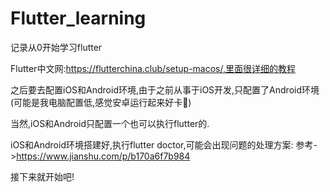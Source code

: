 # Flutter_learning
记录从0开始学习flutter

Flutter中文网:https://flutterchina.club/setup-macos/,里面很详细的教程

之后要去配置iOS和Android环境,由于之前从事于iOS开发,只配置了Android环境(可能是我电脑配置低,感觉安卓运行起来好卡🤣)

当然,iOS和Android只配置一个也可以执行flutter的.

iOS和Android环境搭建好,执行flutter doctor,可能会出现问题的处理方案:
参考->https://www.jianshu.com/p/b170a6f7b984

接下来就开始吧!


